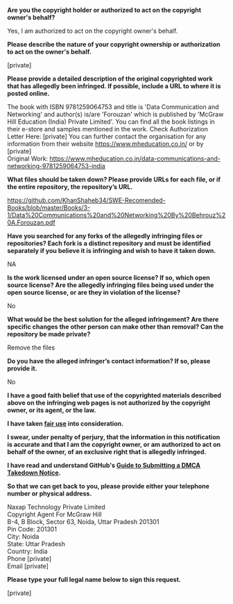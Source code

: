 **Are you the copyright holder or authorized to act on the copyright owner's behalf?**

Yes, I am authorized to act on the copyright owner's behalf.

**Please describe the nature of your copyright ownership or authorization to act on the owner's behalf.**

[private]  

**Please provide a detailed description of the original copyrighted work that has allegedly been infringed. If possible, include a URL to where it is posted online.**

The book with ISBN 9781259064753 and title is 'Data Communication and Networking' and author(s) is/are 'Forouzan' which is published by 'McGraw Hill Education (India) Private Limited'. You can find all the book listings in their e-store and samples mentioned in the work. Check Authorization Letter Here: [private] You can further contact the organisation for any information from their website https://www.mheducation.co.in/ or by [private]  
Original Work: https://www.mheducation.co.in/data-communications-and-networking-9781259064753-india

**What files should be taken down? Please provide URLs for each file, or if the entire repository, the repository’s URL.**

https://github.com/KhanShaheb34/SWE-Recomended-Books/blob/master/Books/3-1/Data%20Communications%20and%20Networking%20By%20Behrouz%20A.Forouzan.pdf

**Have you searched for any forks of the allegedly infringing files or repositories? Each fork is a distinct repository and must be identified separately if you believe it is infringing and wish to have it taken down.**

NA

**Is the work licensed under an open source license? If so, which open source license? Are the allegedly infringing files being used under the open source license, or are they in violation of the license?**

No

**What would be the best solution for the alleged infringement? Are there specific changes the other person can make other than removal? Can the repository be made private?**

Remove the files

**Do you have the alleged infringer’s contact information? If so, please provide it.**

No

**I have a good faith belief that use of the copyrighted materials described above on the infringing web pages is not authorized by the copyright owner, or its agent, or the law.**

**I have taken <a href="https://www.lumendatabase.org/topics/22">fair use</a> into consideration.**

**I swear, under penalty of perjury, that the information in this notification is accurate and that I am the copyright owner, or am authorized to act on behalf of the owner, of an exclusive right that is allegedly infringed.**

**I have read and understand GitHub's <a href="https://docs.github.com/articles/guide-to-submitting-a-dmca-takedown-notice/">Guide to Submitting a DMCA Takedown Notice</a>.**

**So that we can get back to you, please provide either your telephone number or physical address.**

Naxap Technology Private Limited    
Copyright Agent For McGraw Hill    
B-4, B Block, Sector 63, Noida, Uttar Pradesh 201301    
Pin Code: 201301  
City: Noida  
State: Uttar Pradesh  
Country: India  
Phone [private]  
Email [private]  
 
**Please type your full legal name below to sign this request.**

[private]
